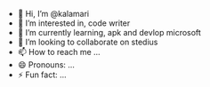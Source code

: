 - 👋 Hi, I’m @kalamari
- 👀 I’m interested in, code writer
- 🌱 I’m currently learning, apk and devlop microsoft
- 💞️ I’m looking to collaborate on stedius
- 📫 How to reach me ...
- 😄 Pronouns: ...
- ⚡ Fun fact: ...

<!---
SaEed6111/SaEed6111 is a ✨ special ✨ repository because its `README.md` (this file) appears on your GitHub profile.
You can click the Preview link to take a look at your changes.
--->
